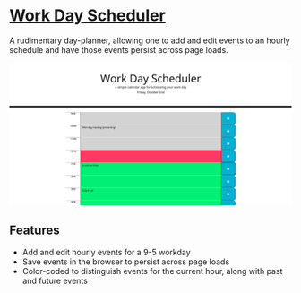 [Work Day Scheduler](https://periodicaidan.github.io/work-day-scheduler)
===

A rudimentary day-planner, allowing one to add and edit events to an hourly schedule and have those events persist across page loads.

![Example Screenshot](assets/example-screenshot.png)

## Features

- Add and edit hourly events for a 9-5 workday
- Save events in the browser to persist across page loads
- Color-coded to distinguish events for the current hour, along with past and future events 